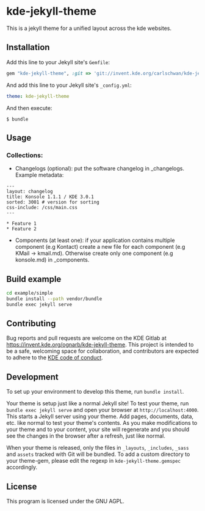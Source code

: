 # kde-jekyll-theme

This is a jekyll theme for a unified layout across the kde websites.

## Installation

Add this line to your Jekyll site's `Gemfile`:

```ruby
gem "kde-jekyll-theme", :git => 'git://invent.kde.org/carlschwan/kde-jekyll-theme'
```

And add this line to your Jekyll site's `_config.yml`:

```yaml
theme: kde-jekyll-theme
```

And then execute:

    $ bundle

## Usage

### Collections:

* Changelogs (optional): put the software changelog in \_changelogs. Example metadata:
```
---
layout: changelog
title: Konsole 1.1.1 / KDE 3.0.1
sorted: 3001 # version for sorting
css-include: /css/main.css
---

* Feature 1
* Feature 2
```
* Components (at least one): if your application contains multiple component (e.g Kontact) create a new file for each component (e.g KMail &rarr; kmail.md). Otherwise create only one component (e.g konsole.md) in \_components.

## Build example

```bash
cd example/simple
bundle install --path vendor/bundle
bundle exec jekyll serve
```

## Contributing

Bug reports and pull requests are welcome on the KDE Gitlab at https://invent.kde.org/ognarb/kde-jekyll-theme. This project is intended to be a safe, welcoming space for collaboration, and contributors are expected to adhere to the [KDE code of conduct](https://kde.org/code-of-conduct/).

## Development

To set up your environment to develop this theme, run `bundle install`.

Your theme is setup just like a normal Jekyll site! To test your theme, run `bundle exec jekyll serve` and open your browser at `http://localhost:4000`. This starts a Jekyll server using your theme. Add pages, documents, data, etc. like normal to test your theme's contents. As you make modifications to your theme and to your content, your site will regenerate and you should see the changes in the browser after a refresh, just like normal.

When your theme is released, only the files in `_layouts`, `_includes`, `_sass` and `assets` tracked with Git will be bundled.
To add a custom directory to your theme-gem, please edit the regexp in `kde-jekyll-theme.gemspec` accordingly.

## License

This program is licensed under the GNU AGPL.
